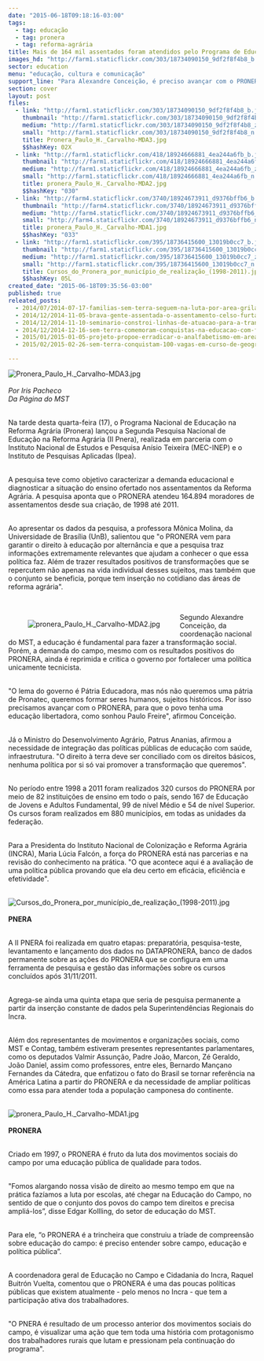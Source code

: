 ```yaml
---
date: "2015-06-18T09:18:16-03:00"
tags:
  - tag: educação
  - tag: pronera
  - tag: reforma-agrária
title: Mais de 164 mil assentados foram atendidos pelo Programa de Educação na Reforma Agrária
images_hd: "http://farm1.staticflickr.com/303/18734090150_9df2f8f4b8_b.jpg"
sector: education
menu: "educação, cultura e comunicação"
support_line: "Para Alexandre Conceição, é preciso avançar com o PRONERA \"para que o povo tenha uma educação libertadora, como sonhou Paulo Freire\"."
section: cover
layout: post
files:
  - link: "http://farm1.staticflickr.com/303/18734090150_9df2f8f4b8_b.jpg"
    thumbnail: "http://farm1.staticflickr.com/303/18734090150_9df2f8f4b8_t.jpg"
    medium: "http://farm1.staticflickr.com/303/18734090150_9df2f8f4b8_z.jpg"
    small: "http://farm1.staticflickr.com/303/18734090150_9df2f8f4b8_n.jpg"
    title: Pronera_Paulo_H._Carvalho-MDA3.jpg
    $$hashKey: 02X
  - link: "http://farm1.staticflickr.com/418/18924666881_4ea244a6fb_b.jpg"
    thumbnail: "http://farm1.staticflickr.com/418/18924666881_4ea244a6fb_t.jpg"
    medium: "http://farm1.staticflickr.com/418/18924666881_4ea244a6fb_z.jpg"
    small: "http://farm1.staticflickr.com/418/18924666881_4ea244a6fb_n.jpg"
    title: pronera_Paulo_H._Carvalho-MDA2.jpg
    $$hashKey: "030"
  - link: "http://farm4.staticflickr.com/3740/18924673911_d9376bffb6_b.jpg"
    thumbnail: "http://farm4.staticflickr.com/3740/18924673911_d9376bffb6_t.jpg"
    medium: "http://farm4.staticflickr.com/3740/18924673911_d9376bffb6_z.jpg"
    small: "http://farm4.staticflickr.com/3740/18924673911_d9376bffb6_n.jpg"
    title: pronera_Paulo_H._Carvalho-MDA1.jpg
    $$hashKey: "033"
  - link: "http://farm1.staticflickr.com/395/18736415600_13019b0cc7_b.jpg"
    thumbnail: "http://farm1.staticflickr.com/395/18736415600_13019b0cc7_t.jpg"
    medium: "http://farm1.staticflickr.com/395/18736415600_13019b0cc7_z.jpg"
    small: "http://farm1.staticflickr.com/395/18736415600_13019b0cc7_n.jpg"
    title: Cursos_do_Pronera_por_município_de_realização_(1998-2011).jpg
    $$hashKey: 05L
created_date: "2015-06-18T09:35:56-03:00"
published: true
releated_posts:
  - 2014/07/2014-07-17-familias-sem-terra-seguem-na-luta-por-area-grilada-em-abelardo-luz.md
  - 2014/12/2014-11-05-brava-gente-assentada-o-assentamento-celso-furtado.md
  - 2014/12/2014-11-10-seminario-constroi-linhas-de-atuacao-para-a-transicao-agroecologica-na-bahia.md
  - 2014/12/2014-12-16-sem-terra-comemoram-conquistas-na-educacao-com-formatura-coletiva.md
  - 2015/01/2015-01-05-projeto-propoe-erradicar-o-analfabetismo-em-areas-do-mst-na-bahia.md
  - 2015/02/2015-02-26-sem-terra-conquistam-100-vagas-em-curso-de-geografia-na-ufpa.md

---
```

<p><img alt="Pronera_Paulo_H._Carvalho-MDA3.jpg" src="http://farm1.staticflickr.com/303/18734090150_9df2f8f4b8_b.jpg" /><br />
<br />
<em>Por Iris Pacheco<br />
Da P&aacute;gina do MST</em></p>

<p><br />
Na tarde desta quarta-feira (17), o Programa Nacional de Educa&ccedil;&atilde;o na Reforma Agr&aacute;ria (Pronera) lan&ccedil;ou a Segunda Pesquisa Nacional de Educa&ccedil;&atilde;o na Reforma Agr&aacute;ria (II Pnera), realizada em parceria com o Instituto Nacional de Estudos e Pesquisa An&iacute;sio Teixeira (MEC-INEP) e o Instituto de Pesquisas Aplicadas (Ipea).</p>

<p><br />
A pesquisa teve como objetivo caracterizar a demanda educacional e diagnosticar a situa&ccedil;&atilde;o do ensino ofertado nos assentamentos da Reforma Agr&aacute;ria. A pesquisa aponta que o PRONERA atendeu 164.894 moradores de assentamentos desde sua cria&ccedil;&atilde;o, de 1998 at&eacute; 2011.</p>

<p><br />
Ao apresentar os dados da pesquisa, a professora M&ocirc;nica Molina, da Universidade de Bras&iacute;lia (UnB), salientou que &quot;o PRONERA vem para garantir o direito &agrave; educa&ccedil;&atilde;o por altern&acirc;ncia e que a pesquisa traz informa&ccedil;&otilde;es extremamente relevantes que ajudam a conhecer o que essa pol&iacute;tica faz. Al&eacute;m de trazer resultados positivos de transforma&ccedil;&otilde;es que se repercutem n&atilde;o apenas na vida individual desses sujeitos, mas tamb&eacute;m que o conjunto se beneficia, porque tem inser&ccedil;&atilde;o no cotidiano das &aacute;reas de reforma agr&aacute;ria&quot;.</p>

<p>&nbsp;</p>

<figure class="image" style="float:left"><img alt="pronera_Paulo_H._Carvalho-MDA2.jpg" src="http://farm1.staticflickr.com/418/18924666881_4ea244a6fb_b.jpg" />
<figcaption></figcaption>
</figure>

<p>Segundo Alexandre Concei&ccedil;&atilde;o, da coordena&ccedil;&atilde;o nacional do MST, a educa&ccedil;&atilde;o &eacute; fundamental para fazer a transforma&ccedil;&atilde;o social. Por&eacute;m, a demanda do campo, mesmo com os resultados positivos do PRONERA, ainda &eacute; reprimida e critica o governo por fortalecer uma pol&iacute;tica unicamente tecnicista.</p>

<p><br />
&quot;O lema do governo &eacute; P&aacute;tria Educadora, mas n&oacute;s n&atilde;o queremos uma p&aacute;tria de Pronatec, queremos formar seres humanos, sujeitos hist&oacute;ricos. Por isso precisamos avan&ccedil;ar com o PRONERA, para que o povo tenha uma educa&ccedil;&atilde;o libertadora, como sonhou Paulo Freire&quot;, afirmou Concei&ccedil;&atilde;o.</p>

<p><br />
J&aacute; o Ministro do Desenvolvimento Agr&aacute;rio, Patrus Ananias, afirmou a necessidade de integra&ccedil;&atilde;o das pol&iacute;ticas p&uacute;blicas de educa&ccedil;&atilde;o com sa&uacute;de, infraestrutura. &quot;O direito &agrave; terra deve ser conciliado com os direitos b&aacute;sicos, nenhuma pol&iacute;tica por si s&oacute; vai promover a transforma&ccedil;&atilde;o que queremos&quot;.</p>

<p><br />
No per&iacute;odo entre 1998 a 2011 foram realizados 320 cursos do PRONERA por meio de 82 institui&ccedil;&otilde;es de ensino em todo o pa&iacute;s, sendo 167 de Educa&ccedil;&atilde;o de Jovens e Adultos Fundamental, 99 de n&iacute;vel M&eacute;dio e 54 de n&iacute;vel Superior. Os cursos foram realizados em 880 munic&iacute;pios, em todas as unidades da federa&ccedil;&atilde;o.</p>

<p><br />
Para a Presidenta do Instituto Nacional de Coloniza&ccedil;&atilde;o e Reforma Agr&aacute;ria (INCRA), Maria L&uacute;cia Falc&oacute;n, a for&ccedil;a do PRONERA est&aacute; nas parcerias e na revis&atilde;o do conhecimento na pr&aacute;tica. &quot;O que acontece aqui &eacute; a avalia&ccedil;&atilde;o de uma pol&iacute;tica p&uacute;blica provando que ela deu certo em efic&aacute;cia, efici&ecirc;ncia e efetividade&quot;.<br />
&nbsp;</p>

<p><img alt="Cursos_do_Pronera_por_município_de_realização_(1998-2011).jpg" src="http://farm1.staticflickr.com/395/18736415600_13019b0cc7_b.jpg" /><br />
<br />
<strong>PNERA</strong></p>

<p><br />
A II PNERA foi realizada em quatro etapas: preparat&oacute;ria, pesquisa-teste, levantamento e lan&ccedil;amento dos dados no DATAPRONERA, banco de dados permanente sobre as a&ccedil;&otilde;es do PRONERA que se configura em uma ferramenta de pesquisa e gest&atilde;o das informa&ccedil;&otilde;es sobre os cursos conclu&iacute;dos ap&oacute;s 31/11/2011.</p>

<p><br />
Agrega-se ainda uma quinta etapa que seria de pesquisa permanente a partir da inser&ccedil;&atilde;o constante de dados pela Superintend&ecirc;ncias Regionais do Incra.</p>

<p><br />
Al&eacute;m dos representantes de movimentos e organiza&ccedil;&otilde;es sociais, como MST e Contag, tamb&eacute;m estiveram presentes representantes parlamentares, como os deputados Valmir Assun&ccedil;&atilde;o, Padre Jo&atilde;o, Marcon, Z&eacute; Geraldo, Jo&atilde;o Daniel, assim como professores, entre eles, Bernardo Man&ccedil;ano Fernandes da C&aacute;tedra, que enfatizou o fato do Brasil se tornar refer&ecirc;ncia na Am&eacute;rica Latina a partir do PRONERA e da necessidade de ampliar pol&iacute;ticas como essa para atender toda a popula&ccedil;&atilde;o camponesa do continente.<br />
&nbsp;</p>

<p><img alt="pronera_Paulo_H._Carvalho-MDA1.jpg" src="http://farm4.staticflickr.com/3740/18924673911_d9376bffb6_b.jpg" /><br />
<br />
<strong>PRONERA</strong></p>

<p><br />
Criado em 1997, o PRONERA &eacute; fruto da luta dos movimentos sociais do campo por uma educa&ccedil;&atilde;o p&uacute;blica de qualidade para todos.</p>

<p><br />
&quot;Fomos alargando nossa vis&atilde;o de direito ao mesmo tempo em que na pr&aacute;tica faz&iacute;amos a luta por escolas, at&eacute; chegar na Educa&ccedil;&atilde;o do Campo, no sentido de que o conjunto dos povos do campo tem direitos e precisa ampli&aacute;-los&rdquo;, disse Edgar Kollling, do setor de educa&ccedil;&atilde;o do MST.</p>

<p><br />
Para ele, &ldquo;o PRONERA &eacute; a trincheira que construiu a tr&iacute;ade de compreens&atilde;o sobre educa&ccedil;&atilde;o do campo: &eacute; preciso entender sobre campo, educa&ccedil;&atilde;o e pol&iacute;tica p&uacute;blica&rdquo;.</p>

<p><br />
A coordenadora geral de Educa&ccedil;&atilde;o no Campo e Cidadania do Incra, Raquel Buitr&oacute;n Vuelta, comentou que o PRONERA &eacute; uma das poucas pol&iacute;ticas p&uacute;blicas que existem atualmente - pelo menos no Incra - que tem a participa&ccedil;&atilde;o ativa dos trabalhadores.</p>

<p><br />
&quot;O PNERA &eacute; resultado de um processo anterior dos movimentos sociais do campo, &eacute; visualizar uma a&ccedil;&atilde;o que tem toda uma hist&oacute;ria com protagonismo dos trabalhadores rurais que lutam e pressionam pela continua&ccedil;&atilde;o do programa&quot;.</p>
